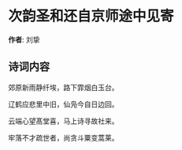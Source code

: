 # 次韵圣和还自京师途中见寄

**作者**: 刘挚

## 诗词内容

郊原新雨静纤埃，路下霏烟白玉台。

辽鹤应悲里中旧，仙凫今自日边回。

云端心望髙堂喜，马上诗寻故社来。

牢落不才疏世者，尚贪斗粟变蒿莱。

